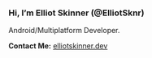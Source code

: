 ### Hi, I’m Elliot Skinner (@ElliotSknr)

Android/Multiplatform Developer.

**Contact Me:**
[elliotskinner.dev](https://elliotskinner.dev)
